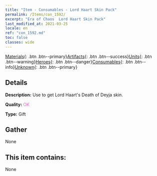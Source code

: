 ```yaml
---
title: "Item - Consumables - Lord Haart Skin Pack"
permalink: /Items/con_1592/
excerpt: "Era of Chaos  Lord Haart Skin Pack"
last_modified_at: 2021-03-25
locale: en
ref: "con_1592.md"
toc: false
classes: wide
---
```

 [Materials](/Items/){: .btn .btn--primary}[Artifacts](/Items/Artifacts/){: .btn .btn--success}[Units](/Items/Units/){: .btn .btn--warning}[Heroes](/Items/Heroes/){: .btn .btn--danger}[Consumables](/Items/Consumables/){: .btn .btn--info}[Unknown](/Items/Unknown/){: .btn .btn--primary}

## Details
 **Description:** Use to get Lord Haart's Death of Deyja skin.

 **Quality:** <span style="color: #DA70D6">OK</span>

 **Type:** Gift

## Gather

  None

## This item contains:

  None

